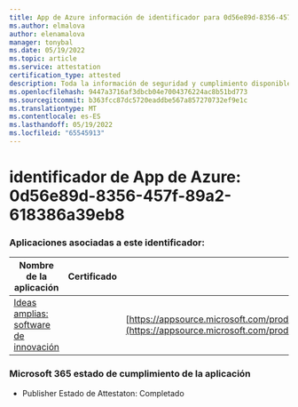```yaml
---
title: App de Azure información de identificador para 0d56e89d-8356-457f-89a2-618386a39eb8
ms.author: elmalova
author: elenamalova
manager: tonybal
ms.date: 05/19/2022
ms.topic: article
ms.service: attestation
certification_type: attested
description: Toda la información de seguridad y cumplimiento disponible para 0d56e89d-8356-457f-89a2-618386a39eb8.
ms.openlocfilehash: 9447a3716af3dbcb04e7004376224ac8b51bd773
ms.sourcegitcommit: b363fcc87dc5720eaddbe567a857270732ef9e1c
ms.translationtype: MT
ms.contentlocale: es-ES
ms.lasthandoff: 05/19/2022
ms.locfileid: "65545913"
---
```

# <a name="azure-app-id-0d56e89d-8356-457f-89a2-618386a39eb8"></a>identificador de App de Azure: 0d56e89d-8356-457f-89a2-618386a39eb8


### <a name="apps-associated-with-this-id"></a>Aplicaciones asociadas a este identificador:
| **Nombre de la aplicación** | **Certificado** | **Vista en AppSource** |
|--------------|---------------|-----------------------|
| [Ideas amplias: software de innovación](../forward/wideideaspoweredbyidea2innovaitonswedenab.innovation_cloud_application.md) |  | [https://appsource.microsoft.com/product/office/wideideaspoweredbyidea2innovaitonswedenab.innovation_cloud_application](https://appsource.microsoft.com/product/office/wideideaspoweredbyidea2innovaitonswedenab.innovation_cloud_application) |

### <a name="microsoft-365-app-compliance-status"></a>Microsoft 365 estado de cumplimiento de la aplicación
- Publisher Estado de Attestaton: Completado
